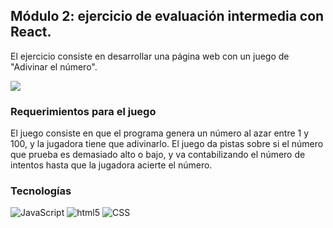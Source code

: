 ## Módulo 2: ejercicio de evaluación intermedia con React.

El ejercicio consiste en desarrollar una página web con un juego de "Adivinar el número".

![](https://github.com/vtendero/random-number-game/blob/master/images/Readme.JPG)


### Requerimientos para el juego
El juego consiste en que el programa genera un número al azar entre 1 y 100, y la jugadora tiene que adivinarlo. El juego da pistas sobre si el número que prueba es demasiado alto o bajo, y va contabilizando el número de intentos hasta que la jugadora acierte el número.

### Tecnologías

![JavaScript](https://img.shields.io/badge/-JavaScript-black?style=flat&logo=javascript&logoColor=yellow) 
![html5](https://img.shields.io/badge/-HTML5-black?style=flat&logo=html5) 
![CSS](https://img.shields.io/badge/-CSS3-black?style=flat&logo=css3&logoColor=blue)